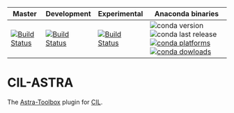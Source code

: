 
| Master | Development | Experimental | Anaconda binaries |
|--------|-------------|--------------|-------------------|
| [![Build Status](https://anvil.softeng-support.ac.uk/jenkins/buildStatus/icon?job=CILsingle/CCPi-Astra)](https://anvil.softeng-support.ac.uk/jenkins/job/CILsingle/job/CCPi-Astra/) | [![Build Status](https://anvil.softeng-support.ac.uk/jenkins/buildStatus/icon?job=CILsingle/CCPi-Astra-dev)](https://anvil.softeng-support.ac.uk/jenkins/job/CILsingle/job/CCPi-Astra-dev/) |[![Build Status](https://anvil.softeng-support.ac.uk/jenkins/buildStatus/icon?job=CILsingle/CCPi-Astra-Experimental)](https://anvil.softeng-support.ac.uk/jenkins/job/CILsingle/job/CCPi-Astra-Experimental/) | ![conda version](https://anaconda.org/ccpi/cil-astra/badges/version.svg) ![conda last release](https://anaconda.org/ccpi/cil-astra/badges/latest_release_date.svg) [![conda platforms](https://anaconda.org/ccpi/cil-astra/badges/platforms.svg) ![conda dowloads](https://anaconda.org/ccpi/cil-astra/badges/downloads.svg)](https://anaconda.org/ccpi/cil-astra) |

# CIL-ASTRA

The [Astra-Toolbox](https://github.com/astra-toolbox/astra-toolbox) plugin for [CIL](https://github.com/TomographicImaging/CIL.git).

